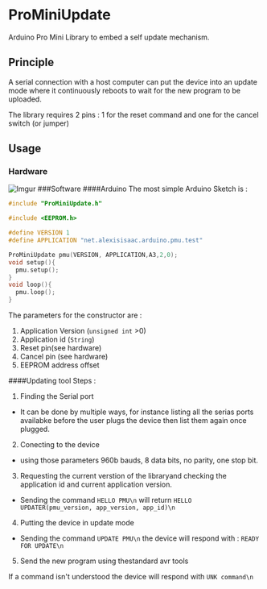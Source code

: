 ProMiniUpdate
=============

Arduino Pro Mini Library to embed a self update mechanism.
## Principle
A serial connection with a host computer can put the device into an update mode where it continuously reboots to wait for the new program to be uploaded.

The library requires 2 pins : 1 for the reset command and one for the cancel switch (or jumper)
## Usage
### Hardware
![Imgur](http://i.imgur.com/Zv3oz1t.png)
###Software
####Arduino
The most simple Arduino Sketch is : 
```C
#include "ProMiniUpdate.h"

#include <EEPROM.h>

#define VERSION 1
#define APPLICATION "net.alexisisaac.arduino.pmu.test"

ProMiniUpdate pmu(VERSION, APPLICATION,A3,2,0);
void setup(){
  pmu.setup();
}
void loop(){
  pmu.loop();
}
```

The parameters for the constructor are : 

1. Application Version (`unsigned int` >0)
2. Application id (`String`)
3. Reset pin(see hardware)
4. Cancel pin (see hardware)
5. EEPROM address offset


####Updating tool
Steps : 

1. Finding the Serial port
  * It can be done by multiple ways, for instance listing all the serias ports availabke before the user plugs the device then list them again once plugged.
2. Conecting to the device
  * using those parameters 960b bauds, 8 data bits, no parity, one stop bit.
3. Requesting the current verstion of the libraryand checking the application id and current application version.
  * Sending the command `HELLO PMU\n` will return `HELLO UPDATER(pmu_version, app_version, app_id)\n`
4. Putting the device in update mode
 * Sending the command `UPDATE PMU\n` the device will respond with : `READY FOR UPDATE\n`
5. Send the new program using thestandard avr tools

If a command isn't understood the device will respond with `UNK command\n`
